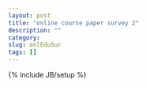 ```yaml
---
layout: post
title: "online course paper survey 2"
description: ""
category: 
slug: onlEduSur
tags: []
---
```

{% include JB/setup %}
